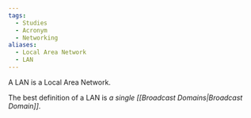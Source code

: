 ```yaml
---
tags:
  - Studies
  - Acronym
  - Networking
aliases:
  - Local Area Network
  - LAN
---
```

A LAN is a Local Area Network.

The best definition of a LAN is *a single [[Broadcast Domains|Broadcast Domain]]*.